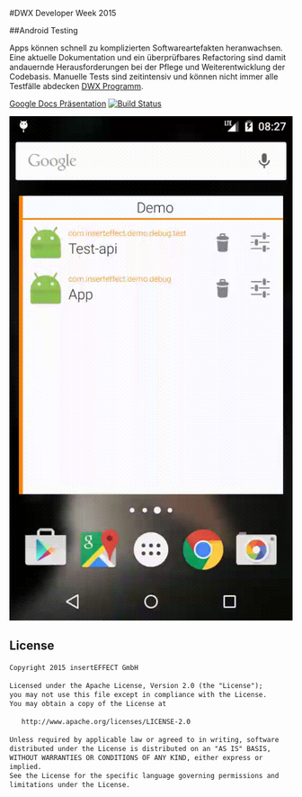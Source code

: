 #DWX Developer Week 2015

##Android Testing

Apps können schnell zu komplizierten Softwareartefakten heranwachsen. Eine aktuelle Dokumentation und ein überprüfbares Refactoring sind damit
andauernde Herausforderungen bei der Pflege und Weiterentwicklung der Codebasis. Manuelle Tests sind zeitintensiv und können nicht immer alle
Testfälle abdecken [DWX Programm](https://goo.gl/3j2wQZ).

[Google Docs Präsentation](https://goo.gl/JXOJFZ) [![Build Status](https://travis-ci.org/inserteffect/dwx2015-android-testing.svg?branch=master)](https://travis-ci.org/inserteffect/dwx2015-android-testing)

![Screenshot](android-instrumentation-test.gif "UI Tests")

License
-------

    Copyright 2015 insertEFFECT GmbH

    Licensed under the Apache License, Version 2.0 (the "License");
    you may not use this file except in compliance with the License.
    You may obtain a copy of the License at

       http://www.apache.org/licenses/LICENSE-2.0

    Unless required by applicable law or agreed to in writing, software
    distributed under the License is distributed on an "AS IS" BASIS,
    WITHOUT WARRANTIES OR CONDITIONS OF ANY KIND, either express or implied.
    See the License for the specific language governing permissions and
    limitations under the License.
